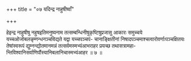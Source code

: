 +++
title = "०७ यदिन्द्र नाहुषीष्वाँ"

+++

हेइन्द्र नाहुषीषु नहुषइतिमनुष्यनाम तत्सम्बन्धिनीषुकृष्टिषुप्रजासु आकारः समुच्चये यच्चओजोबलन्नृम्णन्धनञ्चविद्यते यद्वा यच्चपञ्चपं- चानाङ्क्षितीनां निषादपञ्चमाश्चत्वारोवर्णाःपञ्चक्षितयः तेषांस्वरूपं द्युम्नन्द्योतमानमन्नं तत्सर्वमस्मभ्यंआभराहर प्रयच्छ तथासत्रामहा- न्तिविश्वानिसर्वाणिपौंस्यानिबलानिचास्मभ्यंआहर ॥ ७ ॥